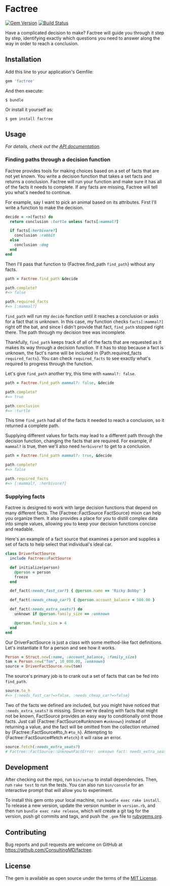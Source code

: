 # Factree
[![Gem Version](https://badge.fury.io/rb/factree.svg)](https://rubygems.org/gems/factree)
[![Build Status](https://travis-ci.org/ConsultingMD/factree.svg?branch=master)](https://travis-ci.org/ConsultingMD/factree)

Have a complicated decision to make? Factree will guide you through it step by step, identifying exactly which questions you need to answer along the way in order to reach a conclusion.

## Installation

Add this line to your application's Gemfile:

```ruby
gem 'factree'
```

And then execute:

    $ bundle

Or install it yourself as:

    $ gem install factree

## Usage

*For details, check out the [API documentation](http://www.rubydoc.info/gems/factree).*

### Finding paths through a decision function

Factree provides tools for making choices based on a set of facts that are not yet known. You write a decision function that takes a set facts and returns a conclusion. Factree will run your function and make sure it has all of the facts it needs to complete. If any facts are missing, Factree will tell you what's needed to continue.

For example, say I want to pick an animal based on its attributes. First I'll write a function to make the decision.

```ruby
decide = ->(facts) do
  return conclusion :turtle unless facts[:mammal?]

  if facts[:herbivore?]
    conclusion :rabbit
  else
    conclusion :dog
  end
end
```

Then I'll pass that function to {Factree.find_path `find_path`} without any facts.

```ruby
path = Factree.find_path &decide

path.complete?
#=> false

path.required_facts
#=> [:mammal?]
```

`find_path` will run my `decide` function until it reaches a conclusion or asks for a fact that is unknown. In this case, my function checks `facts[:mammal?]` right off the bat, and since I didn't provide that fact, `find_path` stopped right there. The path through my decision tree was incomplete.

Thankfully, `find_path` keeps track of all of the facts that are requested as it makes its way through a decision function. If it has to stop because a fact is unknown, the fact's name will be included in {Path.required_facts `required_facts`}. You can check `required_facts` to see exactly what's required to progress through the function.

Let's give `find_path` another try, this time with `mammal?: false`.

```ruby
path = Factree.find_path mammal?: false, &decide

path.complete?
#=> true

path.conclusion
#=> :turtle
```

This time `find_path` had all of the facts it needed to reach a conclusion, so it returned a complete path.

Supplying different values for facts may lead to a different path through the decision function, changing the facts that are required. For example, if `mammal?` is true, then we'll also need `herbivore?` to get to a conclusion.

```ruby
path = Factree.find_path mammal?: true, &decide

path.complete?
#=> false

path.required_facts
#=> [:mammal?, :herbivore?]
```

### Supplying facts

Factree is designed to work with large decision functions that depend on many different facts. The {Factree::FactSource FactSource} mixin can help you organize them. It also provides a place for you to distill complex data into simple values, allowing you to keep your decision functions concise and readable.

Here's an example of a fact source that examines a person and supplies a set of facts to help select that individual's ideal car.

```ruby
class DriverFactSource
  include Factree::FactSource

  def initialize(person)
    @person = person
    freeze
  end

  def_fact(:needs_fast_car?) { @person.name == 'Ricky Bobby' }

  def_fact(:needs_cheap_car?) { @person.account_balance < 500.00 }

  def_fact(:needs_extra_seats?) do
    unknown if @person.family_size == :unknown

    @person.family_size > 4
  end
end
```

Our DriverFactSource is just a class with some method-like fact definitions. Let's instantiate it for a person and see how it works.

```ruby
Person = Struct.new(:name, :account_balance, :family_size)
tom = Person.new("Tom", 10_000.00, :unknown)
source = DriverFactSource.new(tom)
```

The source's primary job is to crank out a set of facts that can be fed into `find_path`.

```ruby
source.to_h
#=> {:needs_fast_car?=>false, :needs_cheap_car?=>false}
```

Two of the facts we defined are included, but you might have noticed that `:needs_extra_seats?` is missing. Since we're dealing with facts that might not be known, FactSource provides an easy way to conditionally omit those facts. Just call {Factree::FactSource#unknown `#unknown`} instead of returning a value, and the fact will be omitted from the collection returned by {Factree::FactSource#to_h `#to_h`}. Attempting to {Factree::FactSource#fetch `#fetch`} it will raise an error.

```ruby
source.fetch(:needs_extra_seats?)
# Factree::FactSource::UnknownFactError: unknown fact: needs_extra_seats?
```

## Development

After checking out the repo, run `bin/setup` to install dependencies. Then, run `rake test` to run the tests. You can also run `bin/console` for an interactive prompt that will allow you to experiment.

To install this gem onto your local machine, run `bundle exec rake install`. To release a new version, update the version number in `version.rb`, and then run `bundle exec rake release`, which will create a git tag for the version, push git commits and tags, and push the `.gem` file to [rubygems.org](https://rubygems.org).

## Contributing

Bug reports and pull requests are welcome on GitHub at https://github.com/ConsultingMD/factree.

## License

The gem is available as open source under the terms of the [MIT License](http://opensource.org/licenses/MIT).
